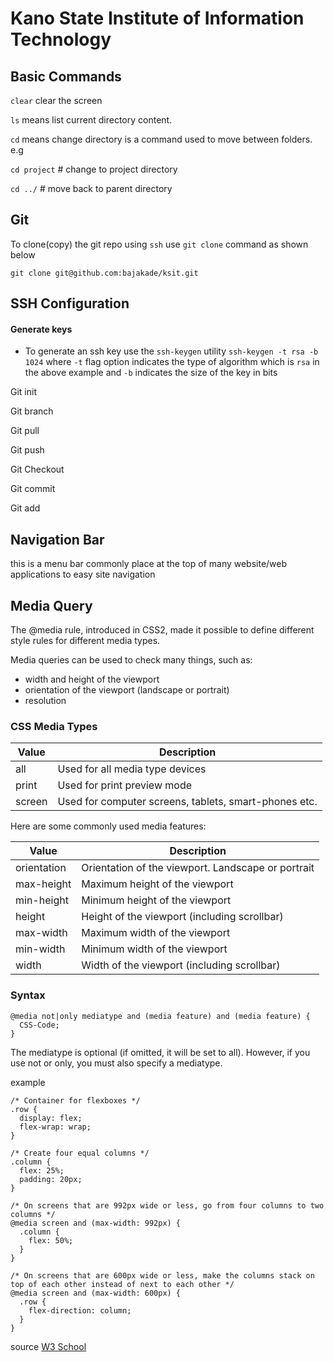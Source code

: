 # Kano State Institute of Information Technology


## Basic Commands

`clear` clear the screen

`ls` means list current directory content. 

`cd` means change directory is a command used to move between folders. e.g

`cd project` # change to project directory

`cd ../` # move back to parent directory

## Git

To clone(copy) the git repo using `ssh`  use `git clone` command as shown below

`git clone git@github.com:bajakade/ksit.git`

## SSH Configuration
#### Generate keys
- To generate an ssh key use the `ssh-keygen` utility
    `ssh-keygen -t rsa -b 1024`
where `-t` flag option indicates the type of algorithm which is `rsa` in the above example and `-b` indicates the size of the key in bits

Git init

Git branch

Git pull

Git push

Git Checkout

Git commit

Git add

## Navigation Bar
this is a menu bar commonly place at the top of many website/web applications to easy site navigation

## Media Query
The @media rule, introduced in CSS2, made it possible to define different style rules for different media types.

Media queries can be used to check many things, such as:

- width and height of the viewport
- orientation of the viewport (landscape or portrait)
- resolution

### CSS  Media Types
| Value 	| Description                                        |
|-----------|----------------------------------------------------|
| all	    | Used for all media type devices
| print	    | Used for print preview mode
| screen	| Used for computer screens, tablets, smart-phones etc.

Here are some commonly used media features:

| Value     	| Description                                      |
|---------------|--------------------------------------------------|
| orientation	| Orientation of the viewport. Landscape or portrait
| max-height	| Maximum height of the viewport
| min-height	| Minimum height of the viewport
| height	    | Height of the viewport (including scrollbar)
| max-width	    | Maximum width of the viewport
| min-width	    | Minimum width of the viewport
| width	        | Width of the viewport (including scrollbar)

### Syntax 
```
@media not|only mediatype and (media feature) and (media feature) {
  CSS-Code;
}
```
The mediatype is optional (if omitted, it will be set to all). However, if you use not or only, you must also specify a mediatype.

example
```
/* Container for flexboxes */
.row {
  display: flex;
  flex-wrap: wrap;
}

/* Create four equal columns */
.column {
  flex: 25%;
  padding: 20px;
}

/* On screens that are 992px wide or less, go from four columns to two columns */
@media screen and (max-width: 992px) {
  .column {
    flex: 50%;
  }
}

/* On screens that are 600px wide or less, make the columns stack on top of each other instead of next to each other */
@media screen and (max-width: 600px) {
  .row {
    flex-direction: column;
  }
}
```

source [W3 School](https://www.w3schools.com/css/css3_mediaqueries.asp)